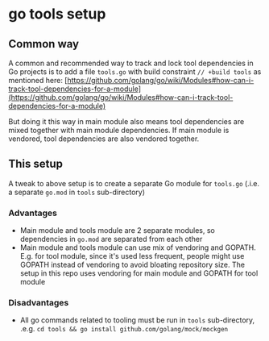 # go tools setup

## Common way
A common and recommended way to track and lock tool dependencies in Go projects is to add a file `tools.go` with build constraint `// +build tools` as mentioned here: [https://github.com/golang/go/wiki/Modules#how-can-i-track-tool-dependencies-for-a-module](https://github.com/golang/go/wiki/Modules#how-can-i-track-tool-dependencies-for-a-module)

But doing it this way in main module also means tool dependencies are mixed together with main module dependencies. If main module is vendored, tool dependencies are also vendored together.

## This setup
A tweak to above setup is to create a separate Go module for `tools.go` (.i.e. a separate `go.mod` in `tools` sub-directory)

### Advantages
- Main module and tools module are 2 separate modules, so dependencies in `go.mod` are separated from each other
- Main module and tools module can use mix of vendoring and GOPATH. E.g. for tool module, since it's used less frequent, people might use GOPATH instead of vendoring to avoid bloating repository size. The setup in this repo uses vendoring for main module and GOPATH for tool module

### Disadvantages
- All go commands related to tooling must be run in `tools` sub-directory, .e.g. `cd tools && go install github.com/golang/mock/mockgen`
